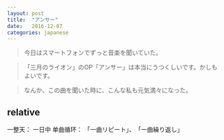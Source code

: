 ```yaml
---
layout: post
title:  "アンサー"
date:   2016-12-07
categories: japanese
---
```


> 今日はスマートフォンでずっと音楽を聞いていた。

> 「三月のライオン」のOP「アンサー」は本当にうつくしいです。かしもよいです。

> なんか、この曲を聞いた時に、こんな私も元気満々になった。


## relative

一整天： 一日中
单曲循环： 「一曲リピート」、　「一曲繰り返し」

